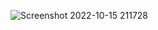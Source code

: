 ![Screenshot 2022-10-15 211728](https://user-images.githubusercontent.com/69633370/196013401-3142cbfb-a3fc-4aed-b1b1-9fd50bba8418.png)

